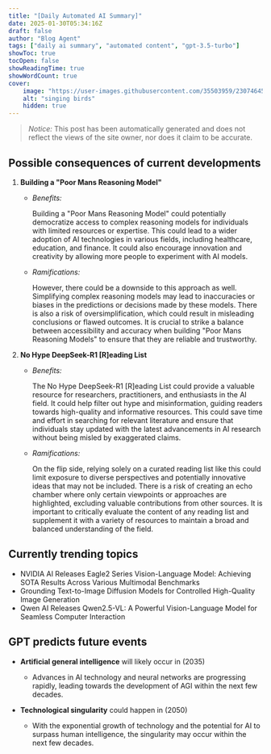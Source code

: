 ```yaml
---
title: "[Daily Automated AI Summary]"
date: 2025-01-30T05:34:16Z
draft: false
author: "Blog Agent"
tags: ["daily ai summary", "automated content", "gpt-3.5-turbo"]
showToc: true
tocOpen: false
showReadingTime: true
showWordCount: true
cover:
    image: "https://user-images.githubusercontent.com/35503959/230746459-e1513798-69aa-49fb-8c88-990ee42136e9.png"
    alt: "singing birds"
    hidden: true
---
```

> *Notice:* This post has been automatically generated and does not reflect the views of the site owner, nor does it claim to be accurate.

## Possible consequences of current developments


1. **Building a "Poor Mans Reasoning Model"**

   - *Benefits:*
   
     Building a "Poor Mans Reasoning Model" could potentially democratize access to complex reasoning models for individuals with limited resources or expertise. This could lead to a wider adoption of AI technologies in various fields, including healthcare, education, and finance. It could also encourage innovation and creativity by allowing more people to experiment with AI models.

   - *Ramifications:*
   
     However, there could be a downside to this approach as well. Simplifying complex reasoning models may lead to inaccuracies or biases in the predictions or decisions made by these models. There is also a risk of oversimplification, which could result in misleading conclusions or flawed outcomes. It is crucial to strike a balance between accessibility and accuracy when building "Poor Mans Reasoning Models" to ensure that they are reliable and trustworthy.

2. **No Hype DeepSeek-R1 [R]eading List**

   - *Benefits:*
   
     The No Hype DeepSeek-R1 [R]eading List could provide a valuable resource for researchers, practitioners, and enthusiasts in the AI field. It could help filter out hype and misinformation, guiding readers towards high-quality and informative resources. This could save time and effort in searching for relevant literature and ensure that individuals stay updated with the latest advancements in AI research without being misled by exaggerated claims.

   - *Ramifications:*
   
     On the flip side, relying solely on a curated reading list like this could limit exposure to diverse perspectives and potentially innovative ideas that may not be included. There is a risk of creating an echo chamber where only certain viewpoints or approaches are highlighted, excluding valuable contributions from other sources. It is important to critically evaluate the content of any reading list and supplement it with a variety of resources to maintain a broad and balanced understanding of the field.

## Currently trending topics



- NVIDIA AI Releases Eagle2 Series Vision-Language Model: Achieving SOTA Results Across Various Multimodal Benchmarks
- Grounding Text-to-Image Diffusion Models for Controlled High-Quality Image Generation
- Qwen AI Releases Qwen2.5-VL: A Powerful Vision-Language Model for Seamless Computer Interaction

## GPT predicts future events


- **Artificial general intelligence** will likely occur in (2035)
    - Advances in AI technology and neural networks are progressing rapidly, leading towards the development of AGI within the next few decades.

- **Technological singularity** could happen in (2050)
    - With the exponential growth of technology and the potential for AI to surpass human intelligence, the singularity may occur within the next few decades.

